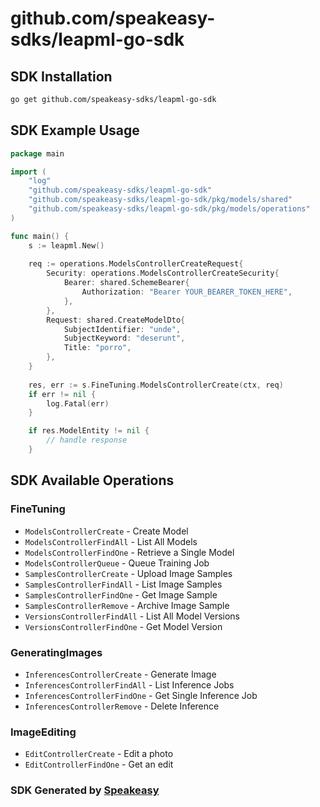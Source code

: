 # github.com/speakeasy-sdks/leapml-go-sdk

<!-- Start SDK Installation -->
## SDK Installation

```bash
go get github.com/speakeasy-sdks/leapml-go-sdk
```
<!-- End SDK Installation -->

## SDK Example Usage
<!-- Start SDK Example Usage -->
```go
package main

import (
    "log"
    "github.com/speakeasy-sdks/leapml-go-sdk"
    "github.com/speakeasy-sdks/leapml-go-sdk/pkg/models/shared"
    "github.com/speakeasy-sdks/leapml-go-sdk/pkg/models/operations"
)

func main() {
    s := leapml.New()
    
    req := operations.ModelsControllerCreateRequest{
        Security: operations.ModelsControllerCreateSecurity{
            Bearer: shared.SchemeBearer{
                Authorization: "Bearer YOUR_BEARER_TOKEN_HERE",
            },
        },
        Request: shared.CreateModelDto{
            SubjectIdentifier: "unde",
            SubjectKeyword: "deserunt",
            Title: "porro",
        },
    }
    
    res, err := s.FineTuning.ModelsControllerCreate(ctx, req)
    if err != nil {
        log.Fatal(err)
    }

    if res.ModelEntity != nil {
        // handle response
    }
```
<!-- End SDK Example Usage -->

<!-- Start SDK Available Operations -->
## SDK Available Operations


### FineTuning

* `ModelsControllerCreate` - Create Model
* `ModelsControllerFindAll` - List All Models
* `ModelsControllerFindOne` - Retrieve a Single Model
* `ModelsControllerQueue` - Queue Training Job
* `SamplesControllerCreate` - Upload Image Samples
* `SamplesControllerFindAll` - List Image Samples
* `SamplesControllerFindOne` - Get Image Sample
* `SamplesControllerRemove` - Archive Image Sample
* `VersionsControllerFindAll` - List All Model Versions
* `VersionsControllerFindOne` - Get Model Version

### GeneratingImages

* `InferencesControllerCreate` - Generate Image
* `InferencesControllerFindAll` - List Inference Jobs
* `InferencesControllerFindOne` - Get Single Inference Job
* `InferencesControllerRemove` - Delete Inference

### ImageEditing

* `EditControllerCreate` - Edit a photo
* `EditControllerFindOne` - Get an edit
<!-- End SDK Available Operations -->

### SDK Generated by [Speakeasy](https://docs.speakeasyapi.dev/docs/using-speakeasy/client-sdks)
